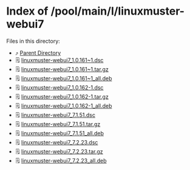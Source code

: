 
# Index of /pool/main/l/linuxmuster-webui7
Files in this directory:
- ⤴ [Parent Directory](../)
- 🗒 [linuxmuster-webui7_1.0.161~1.dsc](linuxmuster-webui7_1.0.161~1.dsc)
- 🗒 [linuxmuster-webui7_1.0.161~1.tar.gz](linuxmuster-webui7_1.0.161~1.tar.gz)
- 🗒 [linuxmuster-webui7_1.0.161~1_all.deb](linuxmuster-webui7_1.0.161~1_all.deb)
- 🗒 [linuxmuster-webui7_1.0.162-1.dsc](linuxmuster-webui7_1.0.162-1.dsc)
- 🗒 [linuxmuster-webui7_1.0.162-1.tar.gz](linuxmuster-webui7_1.0.162-1.tar.gz)
- 🗒 [linuxmuster-webui7_1.0.162-1_all.deb](linuxmuster-webui7_1.0.162-1_all.deb)
- 🗒 [linuxmuster-webui7_7.1.51.dsc](linuxmuster-webui7_7.1.51.dsc)
- 🗒 [linuxmuster-webui7_7.1.51.tar.gz](linuxmuster-webui7_7.1.51.tar.gz)
- 🗒 [linuxmuster-webui7_7.1.51_all.deb](linuxmuster-webui7_7.1.51_all.deb)
- 🗒 [linuxmuster-webui7_7.2.23.dsc](linuxmuster-webui7_7.2.23.dsc)
- 🗒 [linuxmuster-webui7_7.2.23.tar.gz](linuxmuster-webui7_7.2.23.tar.gz)
- 🗒 [linuxmuster-webui7_7.2.23_all.deb](linuxmuster-webui7_7.2.23_all.deb)
